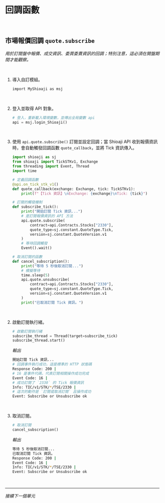 # 回調函數

<br>

## 市場報價回調 `quote.subscribe`

_用於訂閱盤中報價、成交資訊、委買委賣資訊的回調；特別注意，這必須在開盤期間才能觀察。_

<br>

1. 導入自訂模組。

    ```bash
    import MyShioaji as msj
    ```

<br>


2. 登入並取得 API 對象。

    ```python
    # 登入，重新載入環境變數，並傳出全局變數 api
    api = msj.login_Shioaji()
    ```

<br>


3. 使用 `api.quote.subscribe()` 訂閱並設定回調；當 Shioaji API 收到報價資訊時，會自動觸發回調函數 `quote_callback`，並將 Tick 資訊傳入。

    ```python
    import shioaji as sj
    from shioaji import TickSTKv1, Exchange
    from threading import Event, Thread
    import time

    # 定義回調函數
    @api.on_tick_stk_v1()
    def quote_callback(exchange: Exchange, tick: TickSTKv1):
        print(f"【Tick 資訊】\nExchange: {exchange}\nTick: {tick}")

    # 訂閱的觸發機制
    def subscribe_tick():
        print("開始訂閱 Tick 資訊...")
        # 是訂閱報價資訊的 API 方法
        api.quote.subscribe(
            contract=api.Contracts.Stocks["2330"],
            quote_type=sj.constant.QuoteType.Tick,
            version=sj.constant.QuoteVersion.v1
        )
        # 等待回調觸發
        Event().wait()  

    # 取消訂閱的函數
    def cancel_subscription():
        print("等待 5 秒後取消訂閱...")
        # 模擬等待
        time.sleep(5)
        api.quote.unsubscribe(
            contract=api.Contracts.Stocks["2330"],
            quote_type=sj.constant.QuoteType.Tick,
            version=sj.constant.QuoteVersion.v1
        )
        print("已取消訂閱 Tick 資訊。")
    ```

<br>

2. 啟動訂閱執行緒。 

    ```python
    # 啟動訂閱執行緒
    subscribe_thread = Thread(target=subscribe_tick)
    subscribe_thread.start()
    ```

    _輸出_

    ```bash
    開始訂閱 Tick 資訊...
    # 回調事件執行成功，這是標準的 HTTP 狀態碼
    Response Code: 200 | 
    # 16 是事件代碼，代表訂閱相關操作成功完成
    Event Code: 16 | 
    # 成功訂閱了 `2330` 的 Tick 報價資訊
    Info: TIC/v1/STK/*/TSE/2330 | 
    # 這次的動作是 `訂閱或取消訂閱` 且操作成功
    Event: Subscribe or Unsubscribe ok
    ```

<br>

3. 取消訂閱。

    ```python
    # 取消訂閱
    cancel_subscription()
    ```

    _輸出_

    ```bash
    等待 5 秒後取消訂閱...
    已取消訂閱 Tick 資訊。
    Response Code: 200 | 
    Event Code: 16 | 
    Info: TIC/v1/STK/*/TSE/2330 | 
    Event: Subscribe or Unsubscribe ok
    ```

<br>

___

_接續下一個單元_
